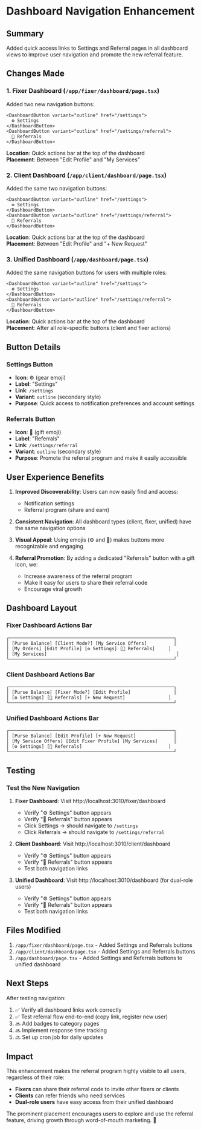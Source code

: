 # Dashboard Navigation Enhancement

## Summary

Added quick access links to Settings and Referral pages in all dashboard views to improve user navigation and promote the new referral feature.

## Changes Made

### 1. Fixer Dashboard (`/app/fixer/dashboard/page.tsx`)

Added two new navigation buttons:

```tsx
<DashboardButton variant="outline" href="/settings">
  ⚙️ Settings
</DashboardButton>
<DashboardButton variant="outline" href="/settings/referral">
  🎁 Referrals
</DashboardButton>
```

**Location**: Quick actions bar at the top of the dashboard  
**Placement**: Between "Edit Profile" and "My Services"

### 2. Client Dashboard (`/app/client/dashboard/page.tsx`)

Added the same two navigation buttons:

```tsx
<DashboardButton variant="outline" href="/settings">
  ⚙️ Settings
</DashboardButton>
<DashboardButton variant="outline" href="/settings/referral">
  🎁 Referrals
</DashboardButton>
```

**Location**: Quick actions bar at the top of the dashboard  
**Placement**: Between "Edit Profile" and "+ New Request"

### 3. Unified Dashboard (`/app/dashboard/page.tsx`)

Added the same navigation buttons for users with multiple roles:

```tsx
<DashboardButton variant="outline" href="/settings">
  ⚙️ Settings
</DashboardButton>
<DashboardButton variant="outline" href="/settings/referral">
  🎁 Referrals
</DashboardButton>
```

**Location**: Quick actions bar at the top of the dashboard  
**Placement**: After all role-specific buttons (client and fixer actions)

## Button Details

### Settings Button

- **Icon**: ⚙️ (gear emoji)
- **Label**: "Settings"
- **Link**: `/settings`
- **Variant**: `outline` (secondary style)
- **Purpose**: Quick access to notification preferences and account settings

### Referrals Button

- **Icon**: 🎁 (gift emoji)
- **Label**: "Referrals"
- **Link**: `/settings/referral`
- **Variant**: `outline` (secondary style)
- **Purpose**: Promote the referral program and make it easily accessible

## User Experience Benefits

1. **Improved Discoverability**: Users can now easily find and access:
   - Notification settings
   - Referral program (share and earn)

2. **Consistent Navigation**: All dashboard types (client, fixer, unified) have the same navigation options

3. **Visual Appeal**: Using emojis (⚙️ and 🎁) makes buttons more recognizable and engaging

4. **Referral Promotion**: By adding a dedicated "Referrals" button with a gift icon, we:
   - Increase awareness of the referral program
   - Make it easy for users to share their referral code
   - Encourage viral growth

## Dashboard Layout

### Fixer Dashboard Actions Bar

```
┌─────────────────────────────────────────────────────────────┐
│ [Purse Balance] [Client Mode?] [My Service Offers]          │
│ [My Orders] [Edit Profile] [⚙️ Settings] [🎁 Referrals]     │
│ [My Services]                                                │
└─────────────────────────────────────────────────────────────┘
```

### Client Dashboard Actions Bar

```
┌─────────────────────────────────────────────────────────────┐
│ [Purse Balance] [Fixer Mode?] [Edit Profile]                │
│ [⚙️ Settings] [🎁 Referrals] [+ New Request]                │
└─────────────────────────────────────────────────────────────┘
```

### Unified Dashboard Actions Bar

```
┌─────────────────────────────────────────────────────────────┐
│ [Purse Balance] [Edit Profile] [+ New Request]              │
│ [My Service Offers] [Edit Fixer Profile] [My Services]      │
│ [⚙️ Settings] [🎁 Referrals]                                │
└─────────────────────────────────────────────────────────────┘
```

## Testing

### Test the New Navigation

1. **Fixer Dashboard**: Visit http://localhost:3010/fixer/dashboard
   - Verify "⚙️ Settings" button appears
   - Verify "🎁 Referrals" button appears
   - Click Settings → should navigate to `/settings`
   - Click Referrals → should navigate to `/settings/referral`

2. **Client Dashboard**: Visit http://localhost:3010/client/dashboard
   - Verify "⚙️ Settings" button appears
   - Verify "🎁 Referrals" button appears
   - Test both navigation links

3. **Unified Dashboard**: Visit http://localhost:3010/dashboard (for dual-role users)
   - Verify "⚙️ Settings" button appears
   - Verify "🎁 Referrals" button appears
   - Test both navigation links

## Files Modified

1. `/app/fixer/dashboard/page.tsx` - Added Settings and Referrals buttons
2. `/app/client/dashboard/page.tsx` - Added Settings and Referrals buttons
3. `/app/dashboard/page.tsx` - Added Settings and Referrals buttons to unified dashboard

## Next Steps

After testing navigation:

1. ✅ Verify all dashboard links work correctly
2. ✅ Test referral flow end-to-end (copy link, register new user)
3. 🔜 Add badges to category pages
4. 🔜 Implement response time tracking
5. 🔜 Set up cron job for daily updates

## Impact

This enhancement makes the referral program highly visible to all users, regardless of their role:

- **Fixers** can share their referral code to invite other fixers or clients
- **Clients** can refer friends who need services
- **Dual-role users** have easy access from their unified dashboard

The prominent placement encourages users to explore and use the referral feature, driving growth through word-of-mouth marketing. 🚀
